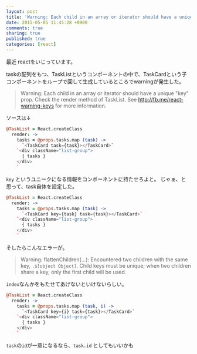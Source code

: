 ```yaml
---
layout: post
title: 'Warning: Each child in an array or iterator should have a unique "key" prop.'
date: 2015-05-05 11:45:28 +0900
comments: true
sharing: true
published: true
categories: [react]
---
```


最近 reactをいじっています。

taskの配列をもつ、TaskListというコンポーネントの中で、TaskCardという子コンポーネントをループで回して生成しているところでwarningが発生した。

> Warning: Each child in an array or iterator should have a unique "key" prop. Check the render method of TaskList. See http://fb.me/react-warning-keys for more information.

<!-- more -->

ソースは↓

```coffee
@TaskList = React.createClass
  render: ->
    tasks = @props.tasks.map (task) ->
      `<TaskCard task={task}></TaskCard>`
    `<div className="list-group">
      { tasks }
    </div>
    `
```

`key` というユニークになる情報をコンポーネントに持たせろよと。
じゃぁ、と思って、task自体を設定した。


```coffee
@TaskList = React.createClass
  render: ->
    tasks = @props.tasks.map (task) ->
      `<TaskCard key={task} task={task}></TaskCard>`
    `<div className="list-group">
      { tasks }
    </div>
    `
```

そしたらこんなエラーが。

> Warning: flattenChildren(...): Encountered two children with the same key, `.$[object Object]`. Child keys must be unique; when two children share a key, only the first child will be used.

`index`なんかをもたせてあげないといけないらしい。

```coffee
@TaskList = React.createClass
  render: ->
    tasks = @props.tasks.map (task, i) ->
      `<TaskCard key={i} task={task}></TaskCard>`
    `<div className="list-group">
      { tasks }
    </div>
    `
```

`task`の`id`が一意になるなら、`task.id` としてもいいかも

